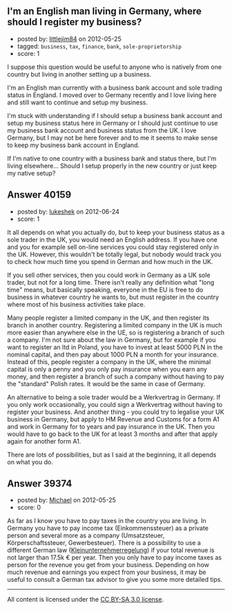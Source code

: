 ## I'm an English man living in Germany, where should I register my business?

- posted by: [littlejim84](https://stackexchange.com/users/-1/17771-littlejim84) on 2012-05-25
- tagged: `business`, `tax`, `finance`, `bank`, `sole-proprietorship`
- score: 1

I suppose this question would be useful to anyone who is natively from one country but living in another setting up a business.

I'm an English man currently with a business bank account and sole trading status in England. I moved over to Germany recently and I love living here and still want to continue and setup my business.

I'm stuck with understanding if I should setup a business bank account and setup my business status here in Germany or I should just continue to use my business bank account and business status from the UK. I love Germany, but I may not be here forever and to me it seems to make sense to keep my business bank account in England.

If I'm native to one country with a business bank and status there, but I'm living elsewhere... Should I setup properly in the new country or just keep my native setup?


## Answer 40159

- posted by: [lukeshek](https://stackexchange.com/users/-1/16193-lukeshek) on 2012-06-24
- score: 1

It all depends on what you actually do, but to keep your business status as a sole trader in the UK, you would need an English address. If you have one and you for example sell on-line services you could stay registered only in the UK. However, this wouldn't be totally legal, but nobody would track you to check how much time you spend in German and how much in the UK.

If you sell other services, then you could work in Germany as a UK sole trader, but not for a long time. There isn't really any definition what "long time" means, but basically speaking, everyone in the EU is free to do business in whatever country he wants to, but must register in the country where most of his business activities take place.

Many people register a limited company in the UK, and then register its branch in another country. Registering a limited company in the UK is much more easier than anywhere else in the UE, so is registering a branch of such a company. I'm not sure about the law in Germany, but for example if you want to register an ltd in Poland, you have to invest at least 5000 PLN in the nominal capital, and then pay about 1000 PLN a month for your insurance. Instead of this, people register a company in the UK, where the minimal capital is only a penny and you only pay insurance when you earn any money, and then register a branch of such a company without having to pay the "standard" Polish rates. It would be the same in case of Germany.

An alternative to being a sole trader would be a Werkvertrag in Germany. If you only work occasionally, you could sign a Werkvertrag without having to register your business.
And another thing - you could try to legalise your UK business in Germany, but apply to HM Revenue and Customs for a form A1 and work in Germany for to years and pay insurance in the UK. Then you would have to go back to the UK for at least 3 months and after that apply again for another form A1.

There are lots of possibilities, but as I said at the beginning, it all depends on what you do.


## Answer 39374

- posted by: [Michael](https://stackexchange.com/users/-1/17905-michael) on 2012-05-25
- score: 0

<p>As far as I know you have to pay taxes in the country you are living. In Germany you have to pay income tax (Einkommenssteuer) as a private person and several more as a company (Umsatzsteuer, Körperschaftssteuer, Gewerbesteuer). There is a possibility to use a different German law (<a href="http://de.wikipedia.org/wiki/Kleinunternehmerregelung" rel="nofollow">Kleinunternehmerregelung</a>) if your total revenue is not larger than 17.5k € per year. Then you only have to pay income taxes as person for the revenue you get from your business. Depending on how much revenue and earnings you expect from your business, it may be useful to consult a German tax advisor to give you some more detailed tips.</p>




---

All content is licensed under the [CC BY-SA 3.0 license](https://creativecommons.org/licenses/by-sa/3.0/).
